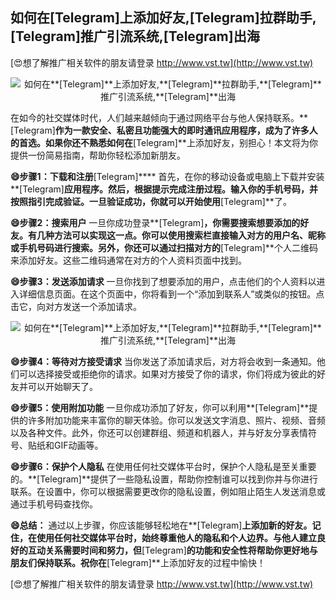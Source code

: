 ## **如何在**[Telegram]**上添加好友,**[Telegram]**拉群助手,**[Telegram]**推广引流系统,**[Telegram]**出海**

[😍想了解推广相关软件的朋友请登录 http://www.vst.tw](http://www.vst.tw)

 <center><img src="https://vst.tw/MP4/tuiguang/png/3.png" alt="如何在**[Telegram]**上添加好友,**[Telegram]**拉群助手,**[Telegram]**推广引流系统,**[Telegram]**出海"></center>

在如今的社交媒体时代，人们越来越倾向于通过网络平台与他人保持联系。**[Telegram]**作为一款安全、私密且功能强大的即时通讯应用程序，成为了许多人的首选。如果你还不熟悉如何在**[Telegram]**上添加好友，别担心！本文将为你提供一份简易指南，帮助你轻松添加新朋友。

**😄步骤1：下载和注册**[Telegram]****
首先，在你的移动设备或电脑上下载并安装**[Telegram]**应用程序。然后，根据提示完成注册过程。输入你的手机号码，并按照指引完成验证。一旦验证成功，你就可以开始使用**[Telegram]**了。

**😄步骤2：搜索用户**
一旦你成功登录**[Telegram]**，你需要搜索想要添加的好友。有几种方法可以实现这一点。你可以使用搜索栏直接输入对方的用户名、昵称或手机号码进行搜索。另外，你还可以通过扫描对方的**[Telegram]**个人二维码来添加好友。这些二维码通常在对方的个人资料页面中找到。

**😄步骤3：发送添加请求**
一旦你找到了想要添加的用户，点击他们的个人资料以进入详细信息页面。在这个页面中，你将看到一个“添加到联系人”或类似的按钮。点击它，向对方发送一个添加请求。

 <center><img src="https://vst.tw/MP4/tuiguang/png/1.png" alt="如何在**[Telegram]**上添加好友,**[Telegram]**拉群助手,**[Telegram]**推广引流系统,**[Telegram]**出海"></center>

**😄步骤4：等待对方接受请求**
当你发送了添加请求后，对方将会收到一条通知。他们可以选择接受或拒绝你的请求。如果对方接受了你的请求，你们将成为彼此的好友并可以开始聊天了。

**😄步骤5：使用附加功能**
一旦你成功添加了好友，你可以利用**[Telegram]**提供的许多附加功能来丰富你的聊天体验。你可以发送文字消息、照片、视频、音频以及各种文件。此外，你还可以创建群组、频道和机器人，并与好友分享表情符号、贴纸和GIF动画等。

**😄步骤6：保护个人隐私**
在使用任何社交媒体平台时，保护个人隐私是至关重要的。**[Telegram]**提供了一些隐私设置，帮助你控制谁可以找到你并与你进行联系。在设置中，你可以根据需要更改你的隐私设置，例如阻止陌生人发送消息或通过手机号码查找你。

**😄总结：**
通过以上步骤，你应该能够轻松地在**[Telegram]**上添加新的好友。记住，在使用任何社交媒体平台时，始终尊重他人的隐私和个人边界。与他人建立良好的互动关系需要时间和努力，但**[Telegram]**的功能和安全性将帮助你更好地与朋友们保持联系。祝你在**[Telegram]**上添加好友的过程中愉快！

[😍想了解推广相关软件的朋友请登录 http://www.vst.tw](http://www.vst.tw)



